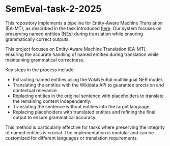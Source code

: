 # SemEval-task-2-2025

This repository implements a pipeline for Entity-Aware Machine Translation (EA-MT), as described in the task introduced [here](https://sapienzanlp.github.io/ea-mt/docs/task/introduction). Our system focuses on preserving named entities (NEs) during translation while ensuring grammatically correct outputs.



This project focuses on Entity-Aware Machine Translation (EA-MT), ensuring the accurate handling of named entities during translation while maintaining grammatical correctness.

Key steps in the process include:

* Extracting named entities using the WikiNEuRal multilingual NER model.
* Translating the entities with the Wikidata API to guarantee precision and contextual relevance.
* Replacing entities in the original sentence with placeholders to translate the remaining content independently.
* Translating the sentence without entities into the target language.
* Replacing placeholders with translated entities and refining the final output to ensure grammatical accuracy.
  
This method is particularly effective for tasks where preserving the integrity of named entities is crucial. The implementation is modular and can be customized for different languages or translation requirements.






